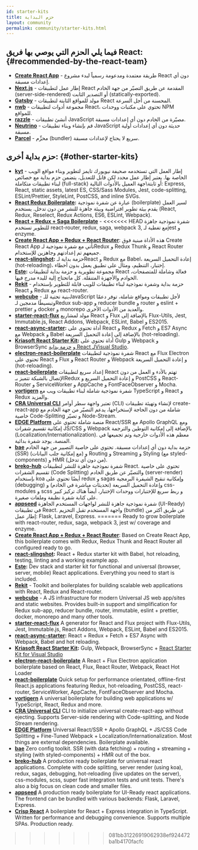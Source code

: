 ```yaml
---
id: starter-kits
title: حزم البداية
layout: community
permalink: community/starter-kits.html
---
```


## فيما يلي الحزم التي يوصي بها فريق React: {#recommended-by-the-react-team}

* **[Create React App](https://github.com/facebook/create-react-app)** - طريقة معتمدة ومدعومة رسمياً لبدء مشروع React دون أي إعدادات مسبقة.
* **[Next.js](https://nextjs.org/)** - إطار عمل لتطبيقات React المقدمة عن طريق التصيّر من جهة الخادم (server-side-rendered) أو التصدير الثابت (statically-exported).
* **[Gatsby](https://www.gatsbyjs.org/)** - مولد للمواقع الثابتة لتطبيقات React المحسنة من أجل السرعة.
* **[nwb](https://github.com/insin/nwb)** - مجموعة أدوات لتطبيقات React، تحتوي على مكتبات ووحدات NPM للمواقع.
* **[razzle](https://github.com/jaredpalmer/razzle)** - أنشئ تطبيقات JavaScript مصيّرة من الخادم دون أي إعدادات مسبقة.
* **[Neutrino](https://neutrino.js.org/)** - قم بإنشاء وبناء تطبيقات JavaScript حديثة دون أي إعدادات أولية مسبقة.
* **[Parcel](https://parceljs.org)** - محزِّم (bundler) سريع لا يحتاج لإعدادات مسبقة.
## حزم بداية أخرى: {#other-starter-kits}

* **[kyt](https://github.com/nytimes/kyt)** - إطار العمل التي تستخدمه صحيفة نيويورك تايمز لتطوير وبناء مواقع الويب الخاصة بها. يعتبر إطار عمل محدد لكن قابل للتعديل، يتضمن حزم بداية مع خصائص لبناء تطبيقات متكاملة (full-stack) أو ثابتة\جهة العميل بالأدوات التالية: Express, React, static assets, latest ES, CSS/Sass Modules, Jest, code-splitting, ESLint/Prettier, StyleLint, PostCSS, and inline SVGs.
* **[React Redux Boilerplate](https://github.com/iroy2000/react-redux-boilerplate):** عبارة عن شفرة نموذجية (boilerplate) لسير العمل يقدم بيئة تطوير افتراضية وبيئة جاهزة للنشر من دون تدخل. يستخدم (React, Redux, Reselect, Redux Actions, ES6, ESLint, Webpack).
* **[React + Redux + Saga Boilerplate](https://github.com/gilbarbara/react-redux-saga-boilerplate)** -
<<<<<<< HEAD
شفرة نموذجية جاهزة للتطوير تستخدم react-router, redux, saga, webpack 3, مع تغطية لـjest و enzyme.
* **[Create React App + Redux + React Router](https://github.com/notrab/create-react-app-redux)**: هذه الأداة مبنية فوق Create React App تأتي مع شفرة نموذجية لـRedux و Redux Thunk و React Router جميعهم تم إعدادتهم وجاهزين للإستخدام.
* **[react-slingshot](https://github.com/coryhouse/react-slingshot):** حزمة بداية لـReact و Redux مع Babel، إعادة التحميل السريعة (hot-reloading)، إختبار، التنظيم، ومثال على تطبيق يعمل بدون أخطاء.
* **[Este](https://github.com/este/este):** مجموعة تطويرية و حزمة بداية لتطبيقات React فعالة وشاملة للمتصفحات، الخوادم والأجهزة المتنقلة. كل ماتحتاج إلية للبدء مدرج فيها.
* **[Rekit](https://github.com/supnate/rekit)** - حزمة بداية وشفرة نموذجية لبناء تطبيقات للويب قابلة للتطوير بإستخدام React و Redux مع react-router.
* **[webcube](https://github.com/dexteryy/Project-WebCube)** - بنية تحتية للـJavaScript لأجل تطبيقات ومواقع شاملة، توفر دعمًا وتبسيطًا مدمجين لـRedux sub-app و reducer bundle و router و eslint + prettier و docker و monorepo والعديد من الأدوات الأخرى.
 * **[starter-react-flux](https://github.com/SokichiFujita/starter-react-flux)** مولد لمشاريع React و Flux بالإضافة إلى Flux-Utils, Jest, Immutable.js, React Addons, Webpack, ESLint, Babel و ES2015.
 * **[react-async-starter](https://github.com/didierfranc/react-async-starter):** أداة تحتوي على React و Redux و Fetch و ES7 Async مع Webpack و Babel بالإضافة إلى إعادة التحميل السريعة (hot-reloading).
 * **[Kriasoft React Starter Kit](https://github.com/kriasoft/react-starter-kit):** أداة تحتوي على Gulp و Webpack و BrowserSync و [حزمة بداية React لـVisual Studio](https://marketplace.visualstudio.com/items?itemName=KonstantinTarkus.ReactjsStarterKit).
 * **[electron-react-boilerplate](https://github.com/chentsulin/electron-react-boilerplate)** شفرة نموذجية لتطبيقات React مع Flux Electron تحتوي على React و Flux و React Router و Webpack و إعادة التحميل السريعة (hot-reloading).
 * **[react-boilerplate](https://github.com/mxstbr/react-boilerplate)** إعداد سريع لتطبيقات React تهتم بالأدء و العمل من دون الإتصال بالشبكة تتميز بـRedux و إعادة التحميل السريع و PostCSS و React-Router و ServiceWorker و AppCache و FontFaceObserver و Mocha.
 * **[vortigern](https://github.com/barbar/vortigern)** شفرة نموذجية شاملة لبناء تطبيقات ويب مع TypeScript و React و Redux والمزيد.
 * **[CRA Universal CLI](https://github.com/antonybudianto/cra-universal)** تعتبر واجهة سطر أوامر (CLI) لإنشاء وتهيئة تطبيقات create-react-app شاملة من دون الحاجة لإستخراجها، يدعم التصيّر من جهة الخادم مع خاصية Code-Splitting و تصيّر Node-Stream.
 * **[EDGE Platform](https://github.com/sebastian-software/edge)** منصة شاملة تحتوي على React/SSR مع Apollo GraphQL ومع إمكانية تقسيم شفرات JS/CSS و Webpack بالإضافة إلى إمكانية التوطين والترجمة (Localization/Internationalization). معظم هذه الأدوات خارجية وتم تجميعها في المنصة. يوجد شفرة بدائية.
 * **[bae](https://github.com/siddharthkp/bae)** حزمة بداية دون أي إعدادات مسبقة. تحتوي على خاصية التصيير من جهة الخادم (SSR) (مع إمكانية جلب البيانات) و Routing و Streaming و Styling (مع styled-components) و HMR (من دون أي تدخل).
 * **[breko-hub](https://github.com/tomatau/breko-hub)** شفرة نموذجية جاهزة للنشر لتطبيقات React. تحتوي على خاصية تقسيم الشفرات (Code Splitting) والتصيّر عن طريق الخادم (server-render) بإستخدام koa أيضًا تحتوي على redux و sagas وإمكانية تنقيح الشيفرة البرمجية (debugging) وإعادة التحميل السريعة (تحديثات مباشرة في الخادم) و css-modules و scss و ربط سريع للإختبارات ووحدات الإختبار، أيضاً هناك تركيز كبير على كتابة شفرة نظيفة وملفات صغيرة.
 * **[appseed](https://github.com/rosoftdeveloper/appseed)** شفرة نموذجية جاهزة للنشر لواجهات المستخدم الجاهزة (UI-Ready) في تطبيقات React. واجهة المستخدم تقبل التحزيم (bundle) عن طريق أكثر من إطار عمل: Flask, Laravel, Express.
=======
Ready to grow boilerplate with react-router, redux, saga, webpack 3, jest w/ coverage and enzyme.
* **[Create React App + Redux + React Router](https://github.com/notrab/create-react-app-redux)**: Based on Create React App, this boilerplate comes with Redux, Redux Thunk and React Router all configured ready to go.
* **[react-slingshot](https://github.com/coryhouse/react-slingshot):** React + Redux starter kit with Babel, hot reloading, testing, linting and a working example app.
* **[Este](https://github.com/este/este):** Dev stack and starter kit for functional and universal (browser, server, mobile) React applications. Everything you need to start is included.
* **[Rekit](https://github.com/supnate/rekit)** - Toolkit and boilerplates for building scalable web applications with React, Redux and React-router.
* **[webcube](https://github.com/dexteryy/Project-WebCube)** - A JS infrastructure for modern Universal JS web app/sites and static websites. Provides built-in support and simplification for Redux sub-app, reducer bundle, router, immutable, eslint + prettier, docker, monorepo and many other tools.
 * **[starter-react-flux](https://github.com/SokichiFujita/starter-react-flux)** A generator for React and Flux project with Flux-Utils, Jest, Immutable.js, React Addons, Webpack, ESLint, Babel and ES2015.
 * **[react-async-starter](https://github.com/didierfranc/react-async-starter):** React + Redux + Fetch + ES7 Async with Webpack, Babel and hot reloading.
 * **[Kriasoft React Starter Kit](https://github.com/kriasoft/react-starter-kit):** Gulp, Webpack, BrowserSync + [React Starter Kit for Visual Studio](https://marketplace.visualstudio.com/items?itemName=KonstantinTarkus.ReactjsStarterKit)
 * **[electron-react-boilerplate](https://github.com/chentsulin/electron-react-boilerplate)** A React + Flux Electron application boilerplate based on React, Flux, React Router, Webpack, React Hot Loader
 * **[react-boilerplate](https://github.com/mxstbr/react-boilerplate)** Quick setup for performance orientated, offline-first React.js applications featuring Redux, hot-reloading, PostCSS, react-router, ServiceWorker, AppCache, FontFaceObserver and Mocha.
 * **[vortigern](https://github.com/barbar/vortigern)** A universal boilerplate for building web applications w/ TypeScript, React, Redux and more.
 * **[CRA Universal CLI](https://github.com/antonybudianto/cra-universal)** CLI to initialize universal create-react-app without ejecting. Supports Server-side rendering with Code-splitting, and Node Stream rendering.
 * **[EDGE Platform](https://github.com/sebastian-software/edge)** Universal React/SSR + Apollo GraphQL + JS/CSS Code Splitting + Fine-Tuned Webpack + Localization/Internationalization. Most things are external dependencies. Boilerplate available.
 * **[bae](https://github.com/siddharthkp/bae)** Zero config toolkit. SSR (with data fetching) + routing + streaming + styling (with styled-components) + HMR out of the box.
 * **[breko-hub](https://github.com/tomatau/breko-hub)** A production ready boilerplate for universal react applications. Complete with code splitting, server render (using koa), redux, sagas, debugging, hot-reloading (live updates on the server), css-modules, scss, super fast integration tests and unit tests. There's also a big focus on clean code and smaller files.
 * **[appseed](https://github.com/rosoftdeveloper/appseed)** A production ready boilerplate for UI-Ready react applications. The frontend can be bundled with various backends: Flask, Laravel, Express.
 * **[Crisp React](https://github.com/winwiz1/crisp-react)** A boilerplate for React + Express integration in TypeScript. Written for performance and debugging convenience. Supports multiple SPAs. Production ready.
 
>>>>>>> 081bb31226919062938ef924472ba1b4170facfc
